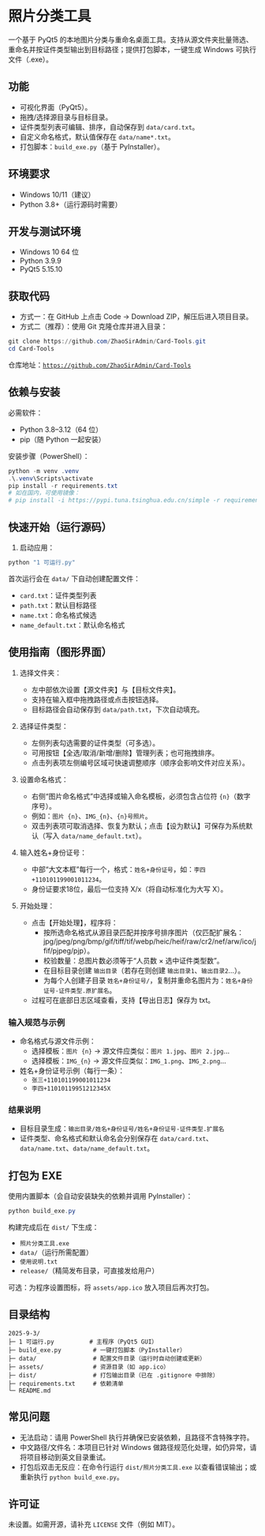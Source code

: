 # 照片分类工具

一个基于 PyQt5 的本地图片分类与重命名桌面工具。支持从源文件夹批量筛选、重命名并按证件类型输出到目标路径；提供打包脚本，一键生成 Windows 可执行文件（.exe）。

## 功能
- 可视化界面（PyQt5）。
- 拖拽/选择源目录与目标目录。
- 证件类型列表可编辑、排序，自动保存到 `data/card.txt`。
- 自定义命名格式，默认值保存在 `data/name*.txt`。
- 打包脚本：`build_exe.py`（基于 PyInstaller）。

## 环境要求
- Windows 10/11（建议）
- Python 3.8+（运行源码时需要）

## 开发与测试环境
- Windows 10 64 位
- Python 3.9.9
- PyQt5 5.15.10

## 获取代码
- 方式一：在 GitHub 上点击 Code → Download ZIP，解压后进入项目目录。
- 方式二（推荐）：使用 Git 克隆仓库并进入目录：

```powershell
git clone https://github.com/ZhaoSirAdmin/Card-Tools.git
cd Card-Tools
```

仓库地址：[`https://github.com/ZhaoSirAdmin/Card-Tools`](https://github.com/ZhaoSirAdmin/Card-Tools)

## 依赖与安装
必需软件：
- Python 3.8–3.12（64 位）
- pip（随 Python 一起安装）

安装步骤（PowerShell）：
```powershell
python -m venv .venv
.\.venv\Scripts\activate
pip install -r requirements.txt
# 如在国内，可使用镜像：
# pip install -i https://pypi.tuna.tsinghua.edu.cn/simple -r requirements.txt
```

## 快速开始（运行源码）
1) 启动应用：

```powershell
python "1 可运行.py"
```

首次运行会在 `data/` 下自动创建配置文件：
- `card.txt`：证件类型列表
- `path.txt`：默认目标路径
- `name.txt`：命名格式候选
- `name_default.txt`：默认命名格式

## 使用指南（图形界面）
1) 选择文件夹：
   - 左中部依次设置【源文件夹】与【目标文件夹】。
   - 支持在输入框中拖拽路径或点击按钮选择。
   - 目标路径会自动保存到 `data/path.txt`，下次自动填充。

2) 选择证件类型：
   - 左侧列表勾选需要的证件类型（可多选）。
   - 可用按钮【全选/取消/新增/删除】管理列表；也可拖拽排序。
   - 点击列表项左侧编号区域可快速调整顺序（顺序会影响文件对应关系）。

3) 设置命名格式：
   - 右侧“图片命名格式”中选择或输入命名模板，必须包含占位符 `{n}`（数字序号）。
   - 例如：`图片 {n}`、`IMG_{n}`、`{n}号照片`。
   - 双击列表项可取消选择、恢复为默认；点击【设为默认】可保存为系统默认（写入 `data/name_default.txt`）。

4) 输入姓名+身份证号：
   - 中部“大文本框”每行一个，格式：`姓名+身份证号`，如：`李四+110101199001011234`。
   - 身份证要求18位，最后一位支持 X/x（将自动标准化为大写 X）。

5) 开始处理：
   - 点击【开始处理】，程序将：
     - 按所选命名格式从源目录匹配并按序号排序图片（仅匹配扩展名：jpg/jpeg/png/bmp/gif/tiff/tif/webp/heic/heif/raw/cr2/nef/arw/ico/jfif/pjpeg/pjp）。
     - 校验数量：总图片数必须等于“人员数 × 选中证件类型数”。
     - 在目标目录创建 `输出目录`（若存在则创建 `输出目录1`、`输出目录2`…）。
     - 为每个人创建子目录 `姓名+身份证号/`，复制并重命名图片为：`姓名+身份证号-证件类型.原扩展名`。
   - 过程可在底部日志区域查看，支持【导出日志】保存为 txt。

### 输入规范与示例
- 命名格式与源文件示例：
  - 选择模板：`图片 {n}` → 源文件应类似：`图片 1.jpg`、`图片 2.jpg`…
  - 选择模板：`IMG_{n}` → 源文件应类似：`IMG_1.png`、`IMG_2.png`…
- 姓名+身份证号示例（每行一条）：
  - `张三+110101199001011234`
  - `李四+11010119951212345X`

### 结果说明
- 目标目录生成：`输出目录/姓名+身份证号/姓名+身份证号-证件类型.扩展名`
- 证件类型、命名格式和默认命名会分别保存在 `data/card.txt`、`data/name.txt`、`data/name_default.txt`。

## 打包为 EXE
使用内置脚本（会自动安装缺失的依赖并调用 PyInstaller）：

```powershell
python build_exe.py
```

构建完成后在 `dist/` 下生成：
- `照片分类工具.exe`
- `data/`（运行所需配置）
- `使用说明.txt`
- `release/`（精简发布目录，可直接发给用户）

可选：为程序设置图标，将 `assets/app.ico` 放入项目后再次打包。

## 目录结构
```
2025-9-3/
├─ 1 可运行.py          # 主程序（PyQt5 GUI）
├─ build_exe.py         # 一键打包脚本（PyInstaller）
├─ data/                # 配置文件目录（运行时自动创建或更新）
├─ assets/              # 资源目录（如 app.ico）
├─ dist/                # 打包输出目录（已在 .gitignore 中排除）
├─ requirements.txt     # 依赖清单
└─ README.md
```

## 常见问题
- 无法启动：请用 PowerShell 执行并确保已安装依赖，且路径不含特殊字符。
- 中文路径/文件名：本项目已针对 Windows 做路径规范化处理，如仍异常，请将项目移动到英文目录重试。
- 打包后双击无反应：在命令行运行 `dist/照片分类工具.exe` 以查看错误输出；或重新执行 `python build_exe.py`。

## 许可证
未设置。如需开源，请补充 `LICENSE` 文件（例如 MIT）。


